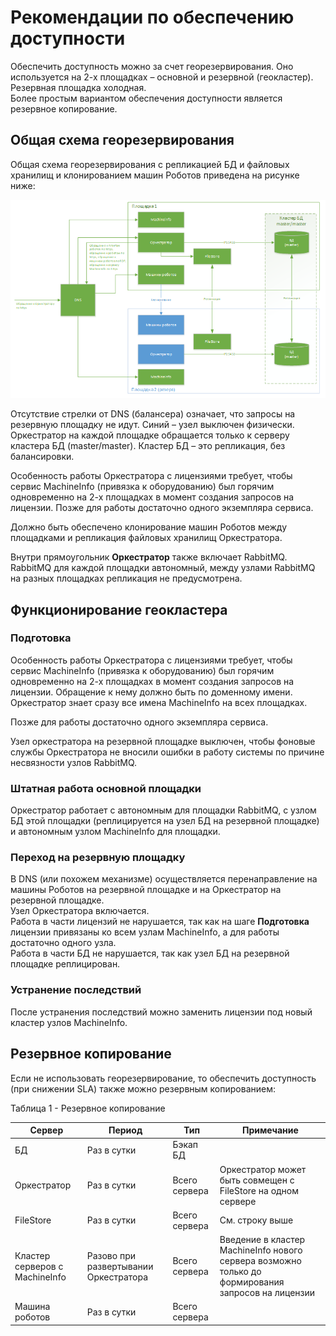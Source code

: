 # Рекомендации по обеспечению доступности

Обеспечить доступность можно за счет георезервирования. Оно используется на 2-х площадках – основной и резервной (геокластер). Резервная площадка холодная.\
Более простым вариантом обеспечения доступности является резервное копирование.

## Общая схема георезервирования

Общая схема георезервирования с репликацией БД и файловых хранилищ и клонированием машин Роботов приведена на рисунке ниже:

![](<../../.gitbook/assets/Орк. Общая схема гео-резервирования с репликацией БД.png>)

Отсутствие стрелки от DNS (балансера) означает, что запросы на резервную площадку не идут. Синий – узел выключен физически. Оркестратор на каждой площадке обращается только к серверу кластера БД (master/master). Кластер БД – это репликация, без балансировки.

Особенность работы Оркестратора с лицензиями требует, чтобы сервис MachineInfo (привязка к оборудованию) был горячим одновременно на 2-х площадках в момент создания запросов на лицензии. Позже для работы достаточно одного экземпляра сервиса.

Должно быть обеспечено клонирование машин Роботов между площадками и репликация файловых хранилищ Оркестратора.

Внутри прямоугольник **Оркестратор** также включает RabbitMQ. RabbitMQ для каждой площадки автономный, между узлами RabbitMQ на разных площадках репликация не предусмотрена.

## Функционирование геокластера
### Подготовка
Особенность работы Оркестратора с лицензиями требует, чтобы сервис MachineInfo (привязка к оборудованию) был горячим одновременно на 2-х площадках в момент создания запросов на лицензии. Обращение к нему должно быть по доменному имени. Оркестратор знает сразу все имена MachineInfo на всех площадках.

Позже для работы достаточно одного экземпляра сервиса.

Узел оркестратора на резервной площадке выключен, чтобы фоновые службы Оркестратора не вносили ошибки в работу системы по причине несвязности узлов RabbitMQ.

###  Штатная работа основной площадки
Оркестратор работает с автономным для площадки RabbitMQ, с узлом БД этой площадки (реплицируется на узел БД на резервной площадке) и автономным узлом MachineInfo для площадки.

###  Переход на резервную площадку
В DNS (или похожем механизме) осуществляется перенаправление на машины Роботов на резервной площадке и на Оркестратор на резервной площадке.\
Узел Оркестратора включается.\
Работа в части лицензий не нарушается, так как на шаге **Подготовка** лицензии привязаны ко всем узлам MachineInfo, а для работы достаточно одного узла.\
Работа в части БД не нарушается, так как узел БД на резервной площадке реплицирован.

###  Устранение последствий
После устранения последствий можно заменить лицензии под новый кластер узлов MachineInfo.

## Резервное копирование
Если не использовать георезервирование, то обеспечить доступность (при снижении SLA) также можно резервным копированием: 

Таблица 1 - Резервное копирование

| Сервер   | Период | Тип      | Примечание  |
| -------- | ------------- | -------- | ----------- |
| БД       | Раз в сутки   | Бэкап БД |             |
| Оркестратор | Раз в сутки | Всего сервера | Оркестратор может быть совмещен с FileStore на одном сервере |
| FileStore | Раз в сутки | Всего сервера   | См. строку выше |
| Кластер серверов с MachineInfo | Разово при развертывании Оркестратора | Всего сервера | Введение в кластер MachineInfo нового сервера возможно только до формирования запросов на лицензии |
| Машина роботов | Раз в сутки | Всего сервера |    |




